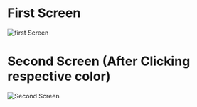 # First Screen   

![first Screen](https://github.com/user-attachments/assets/c7294b7e-5a8e-4140-94ec-863e9550c235)   



# Second Screen (After Clicking respective color)

![Second Screen](https://github.com/user-attachments/assets/5d34a147-6aec-429d-8255-92672df48301)

